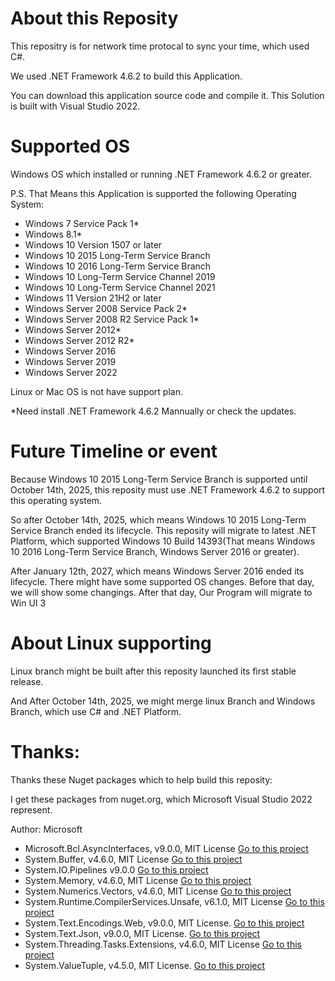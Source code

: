 # About this Reposity

This repositry is for network time protocal to sync your time, which used C#. 

We used .NET Framework 4.6.2 to build this Application.

You can download this application source code and compile it. This Solution is built with Visual Studio 2022.

# Supported OS

Windows OS which installed or running .NET Framework 4.6.2 or greater.

P.S. That Means this Application is supported the following Operating System:
- Windows 7 Service Pack 1*
- Windows 8.1*
- Windows 10 Version 1507 or later
- Windows 10 2015 Long-Term Service Branch
- Windows 10 2016 Long-Term Service Branch
- Windows 10 Long-Term Service Channel 2019
- Windows 10 Long-Term Service Channel 2021
- Windows 11 Version 21H2 or later
- Windows Server 2008 Service Pack 2*
- Windows Server 2008 R2 Service Pack 1*
- Windows Server 2012*
- Windows Server 2012 R2*
- Windows Server 2016
- Windows Server 2019
- Windows Server 2022

Linux or Mac OS is not have support plan.

*Need install .NET Framework 4.6.2 Mannually or check the updates.

# Future Timeline or event
Because Windows 10 2015 Long-Term Service Branch is supported until October 14th, 2025, this reposity must use .NET Framework 4.6.2 to support this operating system.

So after October 14th, 2025, which means Windows 10 2015 Long-Term Service Branch ended its lifecycle. This reposity will migrate to latest .NET Platform, which supported Windows 10 Build 14393(That means Windows 10 2016 Long-Term Service Branch, Windows Server 2016 or greater). 

After January 12th, 2027, which means Windows Server 2016 ended its lifecycle. There might have some supported OS changes. Before that day, we will show some changings. After that day, Our Program will migrate to Win UI 3

# About Linux supporting

Linux branch might be built after this reposity launched its first stable release.

And After October 14th, 2025, we might merge linux Branch and Windows Branch, which use C# and .NET Platform.



# Thanks:

Thanks these Nuget packages which to help build this reposity:

I get these packages from nuget.org, which Microsoft Visual Studio 2022 represent.

Author: Microsoft

- Microsoft.Bcl.AsyncInterfaces, v9.0.0, MIT License [Go to this project](https://dot.net/)
- System.Buffer, v4.6.0, MIT License [Go to this project](https://github.com/dotnet/maintenance-packages)
- System.IO.Pipelines v9.0.0 [Go to this project](https://dot.net/)
- System.Memory, v4.6.0, MIT License [Go to this project](https://github.com/dotnet/maintenance-packages)
- System.Numerics.Vectors, v4.6.0, MIT License [Go to this project](https://github.com/dotnet/maintenance-packages)
- System.Runtime.CompilerServices.Unsafe, v6.1.0, MIT License [Go to this project](https://github.com/dotnet/maintenance-packages)
- System.Text.Encodings.Web, v9.0.0, MIT License. [Go to this project](https://dot.net/)
- System.Text.Json, v9.0.0, MIT License. [Go to this project](https://dot.net/)
- System.Threading.Tasks.Extensions, v4.6.0, MIT License [Go to this project](https://github.com/dotnet/maintenance-packages)
- System.ValueTuple, v4.5.0, MIT License. [Go to this project](https://dot.net/)